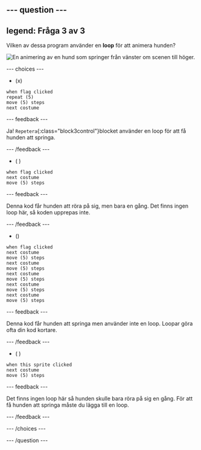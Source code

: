 --- question ---
---
legend: Fråga 3 av 3
---

Vilken av dessa program använder en **loop** för att animera hunden?

![En animering av en hund som springer från vänster om scenen till höger.](images/dog-run.gif)

--- choices ---

- (x)
```blocks3
when flag clicked
repeat (5)
move (5) steps
next costume
```

  --- feedback ---

Ja! `Repetera`{:class="block3control"}blocket använder en loop för att få hunden att springa.

  --- /feedback ---

- ( )
```blocks3
when flag clicked 
next costume
move (5) steps
```

  --- feedback ---

Denna kod får hunden att röra på sig, men bara en gång. Det finns ingen loop här, så koden upprepas inte.

  --- /feedback ---

- ()
```blocks3
when flag clicked
next costume
move (5) steps
next costume
move (5) steps
next costume
move (5) steps
next costume
move (5) steps
next costume
move (5) steps
```

  --- feedback ---

Denna kod får hunden att springa men använder inte en loop. Loopar göra ofta din kod kortare.

  --- /feedback ---

- ( )
```blocks3
when this sprite clicked 
next costume
move (5) steps
```

  --- feedback ---

Det finns ingen loop här så hunden skulle bara röra på sig en gång. För att få hunden att springa måste du lägga till en loop.

  --- /feedback ---

--- /choices ---

--- /question ---
